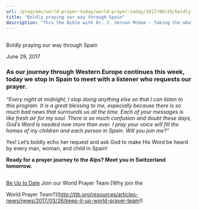 ```yaml
---
url: /programs/world-prayer-today/world-prayer-today/2017/06/29/boldly-praying-our-way-through-spain
title: "Boldly praying our way through Spain"
description: "Thru the Bible with Dr. J. Vernon McGee - Taking the whole Word to the whole world"
---
```







## 
 Boldly praying our way through Spain


June 29, 2017




### As our journey through Western Europe continues this week, today we stop in Spain to meet with a listener who requests our prayer.


*“Every night at midnight, I stop doing anything else so that I can listen to this program. It is a great blessing to me, especially because there is so much bad news that surrounds us all the time. Each of your messages is like fresh air for my soul. There is so much confusion and doubt these days, God’s Word is needed now more than ever. I pray your voice will fill the homes of my children and each person in Spain. Will you join me?”*


Yes! Let’s boldly echo her request and ask God to make His Word be heard by every man, woman, and child in Spain! 


**Ready for a prayer journey to the Alps? Meet you in Switzerland tomorrow.** 







## 




[Be Up to Date](http://feeds.feedburner.com/WorldPrayerToday "World Prayer Today RSS Feed")
Join our World Prayer Team
[Why join the  

World Prayer Team?](http://ttb.org/resources/articles-news/news/2017/03/26/keep-it-up-world-prayer-team!)




